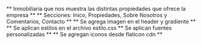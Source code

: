 ** Inmobiliaria que nos muestra las distintas propiedades que ofrece la empresa **
** Secciones: Inico, Propiedades, Sobre Nosotros y Comentarios, Contacto **
** Se agrega imagen en el header y gradiente **
** Se aplican estilos en el archivo estilo.css
** Se aplican fuentes personalizadas ** 
** Se agregan iconos desde flaticon cdn **